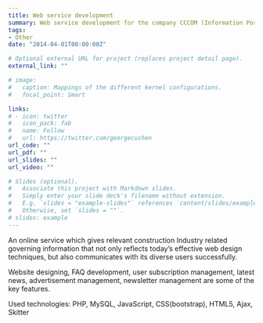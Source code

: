 ```yaml
---
title: Web service development
summary: Web service development for the company CCCOM (Information Portal for National Construction Industry)
tags:
- Other
date: "2014-04-01T00:00:00Z"

# Optional external URL for project (replaces project detail page).
external_link: ""

# image:
#   caption: Mappings of the different kernel configurations.
#   focal_point: Smart

links:
# - icon: twitter
#   icon_pack: fab
#   name: Follow
#   url: https://twitter.com/georgecushen
url_code: ""
url_pdf: ""
url_slides: ""
url_video: ""

# Slides (optional).
#   Associate this project with Markdown slides.
#   Simply enter your slide deck's filename without extension.
#   E.g. `slides = "example-slides"` references `content/slides/example-slides.md`.
#   Otherwise, set `slides = ""`.
# slides: example
---
```


An online service which gives relevant construction Industry related governing information that not only reflects today’s effective web design techniques, but also communicates with its diverse users successfully.

Website designing, FAQ development, user subscription management, latest news, advertisement management, newsletter management are some of the key features.

Used technologies: PHP, MySQL, JavaScript, CSS(bootstrap), HTML5, Ajax, Skitter